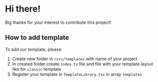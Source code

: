 # Hi there!
Big thanks for your interest to contribute this project!

## How to add template
To add our template, please: 
1) Create new folder in `/src/templates` with name of your project
2) In created folder create `index.ts` file and file with your template layout like for `classic` template
3) Register your template in `TemplateLibrary.tsx` in array `templates`

